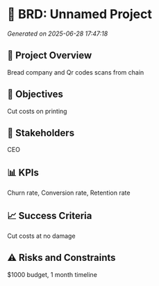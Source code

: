 # 📄 BRD: Unnamed Project
*Generated on 2025-06-28 17:47:18*

## 🧭 Project Overview
Bread company and Qr codes scans from chain 

## 🎯 Objectives
Cut costs on printing 

## 👥 Stakeholders
CEO

## 📊 KPIs
Churn rate, Conversion rate, Retention rate

## 📈 Success Criteria
Cut costs at no damage 

## ⚠️ Risks and Constraints
$1000 budget, 1 month timeline

